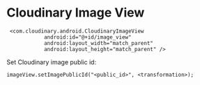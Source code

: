 Cloudinary Image View
==========


```
 <com.cloudinary.android.CloudinaryImageView
            android:id="@+id/image_view"
            android:layout_width="match_parent"
            android:layout_height="match_parent" />
```

Set Cloudinary image public id:

```
imageView.setImagePublicId("<public_id>", <transformation>);
```
